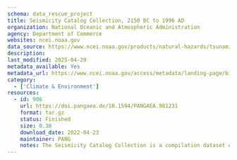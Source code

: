 ```yaml
---
schema: data_rescue_project 
title: Seismicity Catalog Collection, 2150 BC to 1996 AD
organization: National Oceanic and Atmospheric Administration
agency: Department of Commerce
websites: ncei.noaa.gov
data_source: https://www.ncei.noaa.gov/products/natural-hazards/tsunamis-earthquakes-volcanoes/earthquakes/cd-collection
description: 
last_modified: 2025-04-29
metadata_available: Yes
metadata_url: https://www.ncei.noaa.gov/access/metadata/landing-page/bin/iso?id=gov.noaa.ngdc.mgg.hazards:G01318;view=iso
category:
  - ['Climate & Environment'] 
resources:
  - id: 906
    url: https://doi.pangaea.de/10.1594/PANGAEA.981231
    format: tar.gz
    status: Finished
    size: 0.38
    download_date: 2022-04-23
    maintainer: PANG
    notes: The Seismicity Catalog Collection is a compilation dataset on over four million earthquakes dating from 2150 BC to 1996 AD from NOAA's National Geophysical Data Center and U.S. Geological Survey's National Earthquake Information Center. The data include information on epicentral time of origin, location, magnitudes, depth and other earthquake-related parameters. This database is static and is no longer being updated.PANGAEA (www.pangaea.de) was asked by the responsible data group to archive the content of the following two volumeshttps//www.ngdc.noaa.gov/hazard/data/cdroms/Seismicity_v1https//www.ngdc.noaa.gov/hazard/data/cdroms/Seismicity_v2Volume 1 contains events for the United States, Central America, Canada, the Caribbean, Decade of North American Geology Project (DNAG), Mexico, and other Supplemental Algorithms and Catalogs.Volume 2 contains events for Africa, Antarctica, Asia, Australia, Europe, Oceania, South America, and Global Catalogs.
---
```

